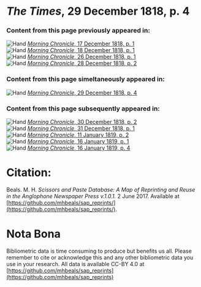 # *The Times*, 29 December 1818, p. 4  
  
### Content from this page previously appeared in:  
![Hand](http://scissorsandpaste.net/wp-content/uploads/2017/06/smallhandpointer.png) [*Morning Chronicle*, 17 December 1818, p. 1](https://mhbeals.github.io/sap_html/Morning-Chronicle/Morning-Chronicle-17-December-1818-p-1)  
![Hand](http://scissorsandpaste.net/wp-content/uploads/2017/06/smallhandpointer.png) [*Morning Chronicle*, 18 December 1818, p. 1](https://mhbeals.github.io/sap_html/Morning-Chronicle/Morning-Chronicle-18-December-1818-p-1)  
![Hand](http://scissorsandpaste.net/wp-content/uploads/2017/06/smallhandpointer.png) [*Morning Chronicle*, 26 December 1818, p. 1](https://mhbeals.github.io/sap_html/Morning-Chronicle/Morning-Chronicle-26-December-1818-p-1)  
![Hand](http://scissorsandpaste.net/wp-content/uploads/2017/06/smallhandpointer.png) [*Morning Chronicle*, 28 December 1818, p. 2](https://mhbeals.github.io/sap_html/Morning-Chronicle/Morning-Chronicle-28-December-1818-p-2)  
  
### Content from this page simeltaneously appeared in:  
![Hand](http://scissorsandpaste.net/wp-content/uploads/2017/06/smallhandpointer.png) [*Morning Chronicle*, 29 December 1818, p. 4](https://mhbeals.github.io/sap_html/Morning-Chronicle/Morning-Chronicle-29-December-1818-p-4)  
  
### Content from this page subsequently appeared in:  
![Hand](http://scissorsandpaste.net/wp-content/uploads/2017/06/smallhandpointer.png) [*Morning Chronicle*, 30 December 1818, p. 2](https://mhbeals.github.io/sap_html/Morning-Chronicle/Morning-Chronicle-30-December-1818-p-2)  
![Hand](http://scissorsandpaste.net/wp-content/uploads/2017/06/smallhandpointer.png) [*Morning Chronicle*, 31 December 1818, p. 1](https://mhbeals.github.io/sap_html/Morning-Chronicle/Morning-Chronicle-31-December-1818-p-1)  
![Hand](http://scissorsandpaste.net/wp-content/uploads/2017/06/smallhandpointer.png) [*Morning Chronicle*, 11 January 1819, p. 2](https://mhbeals.github.io/sap_html/Morning-Chronicle/Morning-Chronicle-11-January-1819-p-2)  
![Hand](http://scissorsandpaste.net/wp-content/uploads/2017/06/smallhandpointer.png) [*Morning Chronicle*, 16 January 1819, p. 1](https://mhbeals.github.io/sap_html/Morning-Chronicle/Morning-Chronicle-16-January-1819-p-1)  
![Hand](http://scissorsandpaste.net/wp-content/uploads/2017/06/smallhandpointer.png) [*Morning Chronicle*, 16 January 1819, p. 4](https://mhbeals.github.io/sap_html/Morning-Chronicle/Morning-Chronicle-16-January-1819-p-4)  


# Citation: 

Beals. M. H. *Scissors and Paste Database: A Map of Reprinting and Reuse in the Anglophone Newspaper Press v.1.0.1.* 2 June 2017. Available at [https://github.com/mhbeals/sap_reprints/](https://github.com/mhbeals/sap_reprints/). 

# Nota Bona

Bibliometric data is time consuming to produce but benefits us all. Please remember to cite or acknowledge this and any other bibliometric data you use in your research. All data is available CC-BY 4.0 at [https://github.com/mhbeals/sap_reprints](https://github.com/mhbeals/sap_reprints)